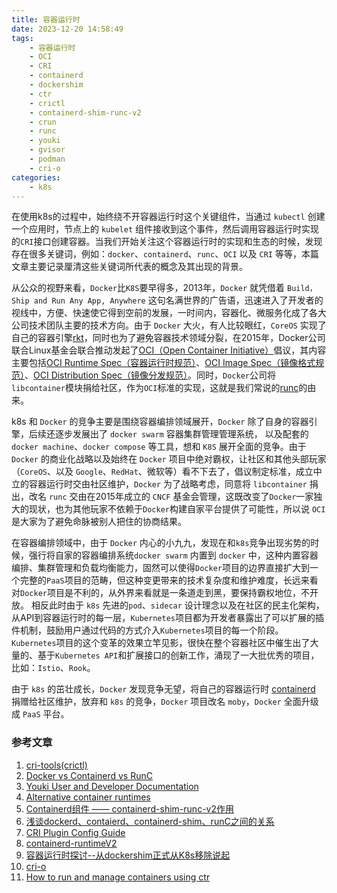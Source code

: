 ```yaml
---
title: 容器运行时
date: 2023-12-20 14:58:49
tags:
    - 容器运行时
    - OCI
    - CRI
    - containerd
    - dockershim
    - ctr
    - crictl
    - containerd-shim-runc-v2
    - crun
    - runc
    - youki
    - gvisor
    - podman
    - cri-o
categories:
    - k8s
---
```


在使用k8s的过程中，始终绕不开容器运行时这个关键组件，当通过 `kubectl` 创建一个应用时，节点上的 `kubelet` 组件接收到这个事件，然后调用容器运行时实现的`CRI`接口创建容器。当我们开始关注这个容器运行时的实现和生态的时候，发现存在很多关键词，例如：`docker`、`containerd`、`runc`、`OCI` 以及 `CRI` 等等，本篇文章主要记录厘清这些关键词所代表的概念及其出现的背景。

从公众的视野来看，`Docker`比`K8S`要早得多，2013年，`Docker` 就凭借着 `Build，Ship and Run Any App, Anywhere` 这句名满世界的广告语，迅速进入了开发者的视线中，方便、快速使它得到空前的发展，一时间内，容器化、微服务化成了各大公司技术团队主要的技术方向。由于 `Docker` 大火，有人比较眼红，`CoreOS` 实现了自己的容器引擎[rkt](https://www.redhat.com/en/topics/containers/what-is-rkt)，同时也为了避免容器技术领域分裂，在2015年，Docker公司联合Linux基金会联合推动发起了[OCI（Open Container Initiative）](https://opencontainers.org/)倡议，其内容主要包括[OCI Runtime Spec（容器运行时规范）](https://github.com/opencontainers/runtime-spec)、[OCI Image Spec（镜像格式规范）](https://github.com/opencontainers/image-spec)、[OCI Distribution Spec（镜像分发规范）](https://github.com/opencontainers/distribution-spec)。同时，`Docker`公司将`libcontainer`模块捐给社区，作为`OCI`标准的实现，这就是我们常说的[runc](https://github.com/opencontainers/runc)的由来。

k8s 和 `Docker` 的竞争主要是围绕容器编排领域展开，`Docker` 除了自身的容器引擎，后续还逐步发展出了 `docker swarm` 容器集群管理管理系统， 以及配套的 `docker machine`、`docker compose` 等工具，想和 `K8S` 展开全面的竞争。由于 `Docker` 的商业化战略以及始终在 `Docker` 项目中绝对霸权，让社区和其他头部玩家（`CoreOS`、以及 `Google`、`RedHat`、微软等）看不下去了，倡议制定标准，成立中立的容器运行时交由社区维护，`Docker` 为了战略考虑，同意将 `libcontainer` 捐出，改名 `runc` 交由在2015年成立的 `CNCF` 基金会管理，这既改变了`Docker`一家独大的现状，也为其他玩家不依赖于`Docker`构建自家平台提供了可能性，所以说 `OCI` 是大家为了避免命脉被别人把住的协商结果。

在容器编排领域中，由于 `Docker` 内心的小九九，发现在和`k8s`竞争出现劣势的时候，强行将自家的容器编排系统`docker swarm` 内置到 `docker` 中，这种内置容器编排、集群管理和负载均衡能力，固然可以使得`Docker`项目的边界直接扩大到一个完整的`PaaS`项目的范畴，但这种变更带来的技术复杂度和维护难度，长远来看对`Docker`项目是不利的，从外界来看就是一条道走到黑，要保持霸权地位，不开放。 相反此时由于 `k8s` 先进的`pod`、`sidecar` 设计理念以及在社区的民主化架构，从API到容器运行时的每一层，`Kubernetes`项目都为开发者暴露出了可以扩展的插件机制，鼓励用户通过代码的方式介入`Kubernetes`项目的每一个阶段。`Kubernetes`项目的这个变革的效果立竿见影，很快在整个容器社区中催生出了大量的、基于`Kubernetes API`和扩展接口的创新工作，涌现了一大批优秀的项目，比如：`Istio`、`Rook`。

由于 `k8s` 的茁壮成长，`Docker` 发现竞争无望，将自己的容器运行时 [containerd](https://containerd.io/) 捐赠给社区维护，放弃和 `k8s` 的竞争，`Docker` 项目改名 `moby`，`Docker` 全面升级成 `PaaS` 平台。
 

### 参考文章

1. [cri-tools(crictl)](https://github.com/kubernetes-sigs/cri-tools)
2. [Docker vs Containerd vs RunC](https://medium.com/@bibhup_mishra/docker-vs-containerd-vs-runc-c39ffd4156fb)
3. [Youki User and Developer Documentation](https://containers.github.io/youki/user/basic_usage.html)
4. [Alternative container runtimes](https://docs.docker.com/engine/alternative-runtimes/#youki)
5. [Containerd组件 —— containerd-shim-runc-v2作用](https://www.cnblogs.com/zhangmingcheng/p/17524721.html)
6. [浅谈dockerd、contaierd、containerd-shim、runC之间的关系](https://www.jxhs.me/2019/08/05/%E6%B5%85%E8%B0%88dockerd%E3%80%81contaierd%E3%80%81containerd-shim%E3%80%81runC%E4%B9%8B%E9%97%B4%E7%9A%84%E5%85%B3%E7%B3%BB/)
7. [CRI Plugin Config Guide](https://github.com/containerd/containerd/blob/main/docs/cri/config.md#runtime-classes)
8. [containerd-runtimeV2](https://github.com/Mirantis/cri-dockerd)
9. [容器运行时探讨--从dockershim正式从K8s移除说起](https://zhuanlan.zhihu.com/p/510629380)
10. [cri-o](https://github.com/cri-o/cri-o)
11. [How to run and manage containers using ctr](https://labs.iximiuz.com/courses/containerd-cli/ctr/container-management)